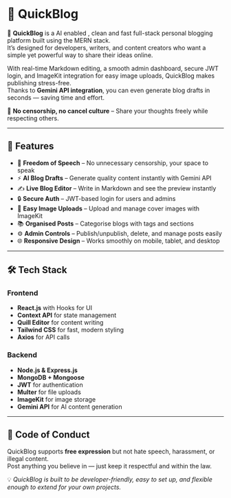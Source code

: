 # 📝 QuickBlog

🚀 **QuickBlog** is a AI enabled , clean and fast full-stack personal blogging platform built using the MERN stack.  
It’s designed for developers, writers, and content creators who want a simple yet powerful way to share their ideas online.  

With real-time Markdown editing, a smooth admin dashboard, secure JWT login, and ImageKit integration for easy image uploads, QuickBlog makes publishing stress-free.  
Thanks to **Gemini API integration**, you can even generate blog drafts in seconds — saving time and effort.



💬 **No censorship, no cancel culture** – Share your thoughts freely while respecting others.

---

## 🚀 Features
- 🗽 **Freedom of Speech** – No unnecessary censorship, your space to speak
- ⚡ **AI Blog Drafts** – Generate quality content instantly with Gemini API
- ✍️ **Live Blog Editor** – Write in Markdown and see the preview instantly
- 🔒 **Secure Auth** – JWT-based login for users and admins
- 📂 **Easy Image Uploads** – Upload and manage cover images with ImageKit
- 📚 **Organised Posts** – Categorise blogs with tags and sections
- ⚙️ **Admin Controls** – Publish/unpublish, delete, and manage posts easily
- 🌐 **Responsive Design** – Works smoothly on mobile, tablet, and desktop


---

## 🛠 Tech Stack

### Frontend
- **React.js** with Hooks for UI
- **Context API** for state management
- **Quill Editor** for content writing
- **Tailwind CSS** for fast, modern styling
- **Axios** for API calls

### Backend
- **Node.js & Express.js**
- **MongoDB + Mongoose**
- **JWT** for authentication
- **Multer** for file uploads
- **ImageKit** for image storage
- **Gemini API** for AI content generation

---

## 🤝 Code of Conduct
QuickBlog supports **free expression** but not hate speech, harassment, or illegal content.  
Post anything you believe in — just keep it respectful and within the law.


💡 _QuickBlog is built to be developer-friendly, easy to set up, and flexible enough to extend for your own projects._
